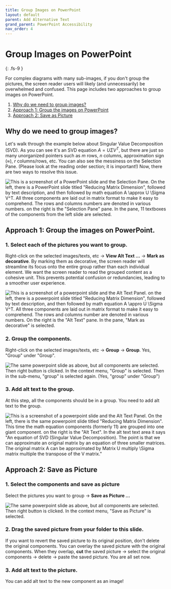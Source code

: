 ```yaml
---
title: Group Images on PowerPoint
layout: default
parent: Add Alternative Text
grand_parent: PowerPoint Accessibility
nav_order: 4
---
```


# Group Images on PowerPoint
{: .fs-9 }

For complex diagrams with many sub-images, if you don't group the pictures, the screen reader users will likely (and unnecessarily) be overwhelmed and confused. This page includes two approaches to group images on PowerPoint.

1. [Why do we need to group images?](#why-do-we-need-to-group-images)
2. [Approach 1: Group the images on PowerPoint](#approach-1-group-the-images-on-powerpoint)
3. [Approach 2: Save as Picture](#approach-2-save-as-picture)

## Why do we need to group images?

Let's walk through the example below about Singular Value Decomposition (SVD). As you can see it's an SVD equation $A = U \Sigma V^T$, but there are just so many unorganized pointers such as $m$ rows, $n$ columns, approximation sign ($\approx$), $r$ columns/rows, etc. You can also see the messiness on the Selection Pane. (Please look at the reading order section; it is important!) Now, there are two ways to resolve this issue.

<img src="{{site.baseurl}}/assets/images/PowerPoint/alt-text-6.png" alt='This is a screenshot of a PowerPoint slide and the Selection Pane. On the left, there is a PowerPoint slide titled "Reducing Matrix Dimension", followed by text description, and then followed by math equation A \approx U \Sigma V^T. All three components are laid out in matrix format to make it easy to comprehend. The rows and columns numbers are denoted in various numbers. on the right is the "Selection Pane" pane. In the pane, 11 textboxes of the components from the left slide are selected. '>

## Approach 1: Group the images on PowerPoint.

### 1. Select each of the pictures you want to group. 

Right-click on the selected images/texts, etc → **View Alt Text …** → **Mark as decorative**. By marking them as decorative, the screen reader will streamline its focus onto the entire group rather than each individual element. We want the screen reader to read the grouped content as a cohesive unit. This prevents potential confusion or redundancies, leading to a smoother user experience. 

<img src="{{site.baseurl}}/assets/images/PowerPoint/alt-text-7.png" alt='This is a screenshot of a powerpoint slide and the Alt Text Panel. on the left, there is a powerpoint slide titled "Reducing Matrix Dimension", followed by text description, and then followed by math equation A \appro U \Sigma V^T. All three components are laid out in matrix format to make it easy to comprehend. The rows and columns number are denoted in various numbers. On the right is the "Alt Text" pane. In the pane, "Mark as decorative" is selected.'>

### 2. Group the components.

Right-click on the selected images/texts, etc → **Group** → **Group**. Yes, "Group" under "Group".

<img src="{{site.baseurl}}/assets/images/PowerPoint/alt-text-8.png" alt='The same powerpoint slide as above, but all components are selected. Then right button is clicked. In the context menu, "Group" is selected. Then in the sub-menu, "group" is selected again. (Yes, "group" under "Group")'>

### 3. Add alt text to the group.

At this step, all the components should be in a group. You need to add alt text to the group. 

<img src="{{site.baseurl}}/assets/images/PowerPoint/alt-text-9.png" alt='This is a screenshot of a powerpoint slide and the Alt Text Panel. On the left, there is the same powerpoint slide titled "Reducing Matrix Dimension". This time the math equation components (formerly 11) are grouped into one giant component. on the right is the "Alt Text". In the alt text text area it says "An equation of SVD (Singular Value Decomposition). The point is that we can approximate an original matrix by an equation of three smaller matrices. The original matrix A can be approximated by Matrix U multiply \Sigma matrix multiple the transpose of the V matrix." '>


## Approach 2: Save as Picture

### 1. Select the components and save as picture

Select the pictures you want to group → **Save as Picture …** 

<img src="{{site.baseurl}}/assets/images/PowerPoint/alt-text-10.png" alt='The same powerpoint slide as above, but all components are selected. Then right button is clicked. In the context menu, "Save as Picture" is selected. '>

### 2. Drag the saved picture from your folder to this slide. 

If you want to revert the saved picture to its original position, don't delete the original components. You can overlay the saved picture with the original components. When they overlap, **cut** the saved picture → select the original components → delete → paste the saved picture. You are all set now. 

### 3. Add alt text to the picture.

You can add alt text to the new component as an image!

